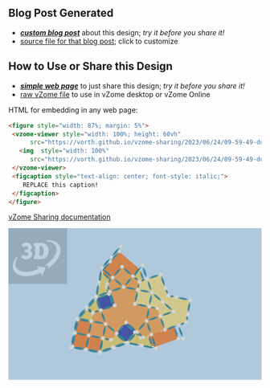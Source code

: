 
## Blog Post Generated

 - [***custom blog post***](<https://vorth.github.io/vzome-sharing/2023/06/24/dual-sheild-wheel-tilings-09-59-49.html>) about this design; *try it before you share it!*
 - [source file for that blog post](<https://github.com/vorth/vzome-sharing/edit/main/_posts/2023-06-24-dual-sheild-wheel-tilings-09-59-49.md>); click to customize
 


## How to Use or Share this Design

 - [***simple web page***](<https://vorth.github.io/vzome-sharing/2023/06/24/09-59-49-dual-sheild-wheel-tilings/>) to just share this design; *try it before you share it!*
 - [raw vZome file](<https://raw.githubusercontent.com/vorth/vzome-sharing/main/2023/06/24/09-59-49-dual-sheild-wheel-tilings/dual-sheild-wheel-tilings.vZome>) to use in vZome desktop or vZome Online
 
 HTML for embedding in any web page:
 ```html
<figure style="width: 87%; margin: 5%">
  <vzome-viewer style="width: 100%; height: 60vh"
       src="https://vorth.github.io/vzome-sharing/2023/06/24/09-59-49-dual-sheild-wheel-tilings/dual-sheild-wheel-tilings.vZome" >
    <img  style="width: 100%"
       src="https://vorth.github.io/vzome-sharing/2023/06/24/09-59-49-dual-sheild-wheel-tilings/dual-sheild-wheel-tilings.png" >
  </vzome-viewer>
  <figcaption style="text-align: center; font-style: italic;">
     REPLACE this caption!
  </figcaption>
</figure>
 ```

[vZome Sharing documentation](https://vzome.github.io/vzome/sharing.html#how-it-works)

![Image](<dual-sheild-wheel-tilings.png>)

